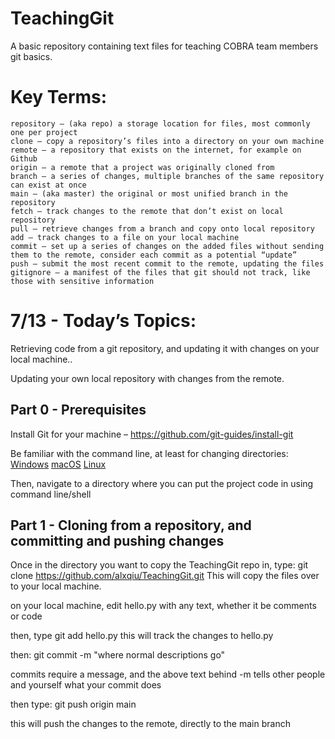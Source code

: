 # TeachingGit
A basic repository containing text files for teaching COBRA team members git basics. 

Key Terms:
==========
	repository – (aka repo) a storage location for files, most commonly one per project
	clone – copy a repository’s files into a directory on your own machine
	remote – a repository that exists on the internet, for example on Github
	origin – a remote that a project was originally cloned from
  	branch – a series of changes, multiple branches of the same repository can exist at once
	main – (aka master) the original or most unified branch in the repository
	fetch – track changes to the remote that don’t exist on local repository
	pull – retrieve changes from a branch and copy onto local repository
	add – track changes to a file on your local machine
  	commit – set up a series of changes on the added files without sending them to the remote, consider each commit as a potential “update”
	push – submit the most recent commit to the remote, updating the files
  	gitignore – a manifest of the files that git should not track, like those with sensitive information

7/13 - Today’s Topics:
======================
Retrieving code from a git repository, and updating it with changes on your local machine..

Updating your own local repository with changes from the remote.



Part 0 - Prerequisites
---------
Install Git for your machine – https://github.com/git-guides/install-git 

Be familiar with the command line, at least for changing directories:
[Windows](https://www.howtogeek.com/659411/how-to-change-directories-in-command-prompt-on-windows-10/)
[macOS](https://www.macworld.com/article/221277/command-line-navigating-files-folders-mac-terminal.html#:~:text=If%20you%20type%20cd%20..,you%20issued%20the%20cd%20command.) 
[Linux](https://man7.org/linux/man-pages/man1/cd.1p.html)

Then, navigate to a directory where you can put the project code in using command line/shell

Part 1 - Cloning from a repository, and committing and pushing changes
---------
Once in the directory you want to copy the TeachingGit repo in, type:
	git clone https://github.com/alxqiu/TeachingGit.git
This will copy the files over to your local machine. 

on your local machine, edit hello.py with any text, whether it be comments or code

then, type
    git add hello.py
this will track the changes to hello.py

then:
    git commit -m "where normal descriptions go"

commits require a message, and the above text behind -m tells other people and yourself what your commit does

then type:
    git push origin main
	
this will push the changes to the remote, directly to the main branch


